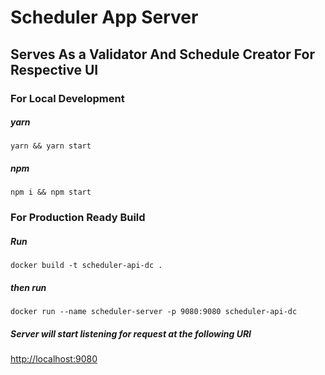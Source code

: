 # Scheduler App Server

## Serves As a Validator And Schedule Creator For Respective UI

### For Local Development

##### yarn
`yarn && yarn start`
##### npm
`npm i && npm start`

### For Production Ready Build

##### Run
`docker build -t scheduler-api-dc .`
##### then run
`docker run --name scheduler-server -p 9080:9080 scheduler-api-dc`
##### Server will start listening for request at the following URI
[http://localhost:9080](http://localhost:9080)